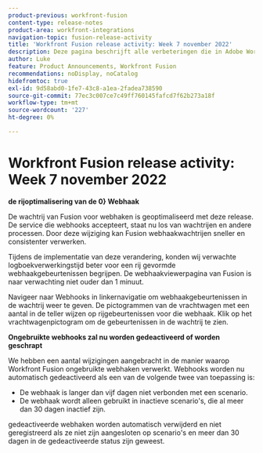 ```yaml
---
product-previous: workfront-fusion
content-type: release-notes
product-area: workfront-integrations
navigation-topic: fusion-release-activity
title: 'Workfront Fusion release activity: Week 7 november 2022'
description: Deze pagina beschrijft alle verbeteringen die in Adobe Workfront Fusion in de week van 7 november 2022 zijn aangebracht.
author: Luke
feature: Product Announcements, Workfront Fusion
recommendations: noDisplay, noCatalog
hidefromtoc: true
exl-id: 9d58abd0-1fe7-43c8-a1ea-2fadea738590
source-git-commit: 77ec3c007ce7c49ff760145fafcd7f62b273a18f
workflow-type: tm+mt
source-wordcount: '227'
ht-degree: 0%

---
```


# Workfront Fusion release activity: Week 7 november 2022

**de rijoptimalisering van de 0&rbrace; Webhaak**

De wachtrij van Fusion voor webhaken is geoptimaliseerd met deze release. De service die webhooks accepteert, staat nu los van wachtrijen en andere processen. Door deze wijziging kan Fusion webhaakwachtrijen sneller en consistenter verwerken.

Tijdens de implementatie van deze verandering, konden wij verwachte logboekverwerkingstijd beter voor een rij gevormde webhaakgebeurtenissen begrijpen. De webhaakviewerpagina van Fusion is naar verwachting niet ouder dan 1 minuut.

Navigeer naar Webhooks in linkernavigatie om webhaakgebeurtenissen in de wachtrij weer te geven. De pictogrammen van de vrachtwagen met een aantal in de teller wijzen op rijgebeurtenissen voor die webhaak. Klik op het vrachtwagenpictogram om de gebeurtenissen in de wachtrij te zien.


**Ongebruikte webhooks zal nu worden gedeactiveerd of worden geschrapt**

We hebben een aantal wijzigingen aangebracht in de manier waarop Workfront Fusion ongebruikte webhaken verwerkt. Webhooks worden nu automatisch gedeactiveerd als een van de volgende twee van toepassing is:

* De webhaak is langer dan vijf dagen niet verbonden met een scenario.
* De webhaak wordt alleen gebruikt in inactieve scenario&#39;s, die al meer dan 30 dagen inactief zijn.

gedeactiveerde webhaken worden automatisch verwijderd en niet geregistreerd als ze niet zijn aangesloten op scenario&#39;s en meer dan 30 dagen in de gedeactiveerde status zijn geweest.
